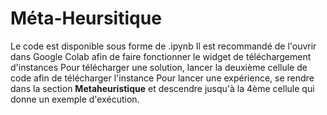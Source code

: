 # Méta-Heursitique

Le code est disponible sous forme de .ipynb
Il est recommandé de l'ouvrir dans Google Colab afin de faire fonctionner le widget de téléchargement d'instances
Pour télécharger une solution, lancer la deuxième cellule de code afin de télécharger l'instance
Pour lancer une expérience, se rendre dans la section **Metaheuristique** et descendre jusqu'à la 4ème cellule qui donne un exemple d'exécution.

